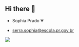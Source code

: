 ## Hi there 👋 

- Sophia Prado 💗

- serra.sophia@escola.pr.gov.br

![](https://media1.tenor.com/m/VbTdTIdKB9sAAAAd/stuckslxteen-monkey.gif)
